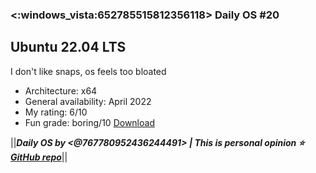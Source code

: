 ### <:windows_vista:652785515812356118> Daily OS #20
## Ubuntu 22.04 LTS
I don't like snaps, os feels too bloated
- Architecture: x64
- General availability: April 2022
- My rating: 6/10
- Fun grade: boring/10
[Download](<https://releases.ubuntu.com/jammy/>)

||__***Daily OS by <@767780952436244491> | This is personal opinion
⭐ [GitHub repo](<https://github.com/nikolan123/daily-os>)***__||
